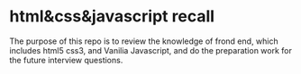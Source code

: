 # html&css&javascript recall

The purpose of this repo is to review the knowledge of frond end, which includes html5 css3, and Vanilia Javascript, and do the preparation work for the future interview questions.
